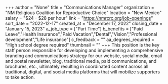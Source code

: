 +++
author = "None"
title = "Communications Manager"
organization = "NM Religious Coalition for Reproductive Choice"
location = "New Mexico"
salary = "$24 - $28 per hour"
link = "https://nmrcrc.org/job-openings"
sort_date = "2022-12-17"
created_at = "December 17, 2022"
closing_date = "January 15, 2023"
a_job_type = ["Part Time"]
b_benefits = ["Paid Leave","Health Insurance","Paid Vacation","Dental","Vision","Professional development","Life insurance"]
c_feedback = ""
aa_degrees_required = "High school degree required"
thumbnail = ""
+++
This position is the key staff person responsible for developing and implementing a comprehensive branding and communications strategy for our website, social media, email and postal newsletter, blog, traditional media, paid communications, and brochures, etc., ultimately resulting in coordinated content across all traditional, digital, and social media platforms that will mobilize supporters to take action.